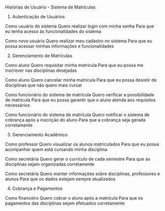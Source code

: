 Histórias de Usuário - Sistema de Matrículas

1. Autenticação de Usuários

Como usuário do sistema
Quero realizar login com minha senha
Para que eu tenha acesso às funcionalidades do sistema

Como novo usuário
Quero realizar meu cadastro no sistema
Para que eu possa acessar minhas informações e funcionalidades

2. Gerenciamento de Matrículas

Como aluno
Quero requisitar minha matrícula
Para que eu possa me inscrever nas disciplinas desejadas

Como aluno
Quero cancelar minha matrícula
Para que eu possa desistir de disciplinas que não quero mais cursar

Como funcionário do sistema de matrícula
Quero verificar a possibilidade de matrícula
Para que eu possa garantir que o aluno atenda aos requisitos necessários

Como funcionário do sistema de matrícula
Quero notificar o sistema de cobrança após a inscrição do aluno
Para que a cobrança seja gerada corretamente

3. Gerenciamento Acadêmico

Como professor
Quero visualizar os alunos matriculados
Para que eu possa acompanhar quem está cursando minha disciplina

Como secretária
Quero gerar o currículo de cada semestre
Para que as disciplinas sejam organizadas corretamente

Como secretária
Quero manter informações sobre disciplinas, professores e alunos
Para que os dados estejam sempre atualizados

4. Cobrança e Pagamentos

Como financeiro
Quero cobrar o aluno após a matrícula
Para que os pagamentos das disciplinas sejam efetuados corretamente
